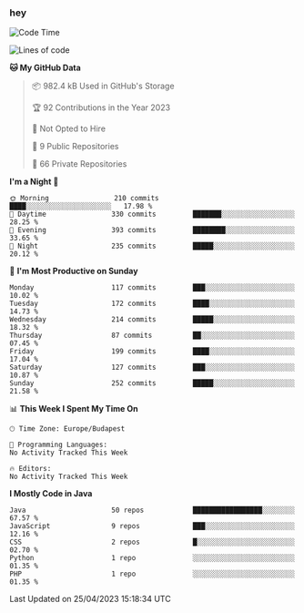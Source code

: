 ### hey

<!--START_SECTION:waka-->
![Code Time](http://img.shields.io/badge/Code%20Time-884%20hrs%2054%20mins-blue)

![Lines of code](https://img.shields.io/badge/From%20Hello%20World%20I%27ve%20Written-875.8%20thousand%20lines%20of%20code-blue)

**🐱 My GitHub Data** 

> 📦 982.4 kB Used in GitHub's Storage 
 > 
> 🏆 92 Contributions in the Year 2023
 > 
> 🚫 Not Opted to Hire
 > 
> 📜 9 Public Repositories 
 > 
> 🔑 66 Private Repositories 
 > 
**I'm a Night 🦉** 

```text
🌞 Morning                210 commits         ████░░░░░░░░░░░░░░░░░░░░░   17.98 % 
🌆 Daytime                330 commits         ███████░░░░░░░░░░░░░░░░░░   28.25 % 
🌃 Evening                393 commits         ████████░░░░░░░░░░░░░░░░░   33.65 % 
🌙 Night                  235 commits         █████░░░░░░░░░░░░░░░░░░░░   20.12 % 
```
📅 **I'm Most Productive on Sunday** 

```text
Monday                   117 commits         ███░░░░░░░░░░░░░░░░░░░░░░   10.02 % 
Tuesday                  172 commits         ████░░░░░░░░░░░░░░░░░░░░░   14.73 % 
Wednesday                214 commits         █████░░░░░░░░░░░░░░░░░░░░   18.32 % 
Thursday                 87 commits          ██░░░░░░░░░░░░░░░░░░░░░░░   07.45 % 
Friday                   199 commits         ████░░░░░░░░░░░░░░░░░░░░░   17.04 % 
Saturday                 127 commits         ███░░░░░░░░░░░░░░░░░░░░░░   10.87 % 
Sunday                   252 commits         █████░░░░░░░░░░░░░░░░░░░░   21.58 % 
```


📊 **This Week I Spent My Time On** 

```text
🕑︎ Time Zone: Europe/Budapest

💬 Programming Languages: 
No Activity Tracked This Week

🔥 Editors: 
No Activity Tracked This Week
```

**I Mostly Code in Java** 

```text
Java                     50 repos            █████████████████░░░░░░░░   67.57 % 
JavaScript               9 repos             ███░░░░░░░░░░░░░░░░░░░░░░   12.16 % 
CSS                      2 repos             █░░░░░░░░░░░░░░░░░░░░░░░░   02.70 % 
Python                   1 repo              ░░░░░░░░░░░░░░░░░░░░░░░░░   01.35 % 
PHP                      1 repo              ░░░░░░░░░░░░░░░░░░░░░░░░░   01.35 % 
```




 Last Updated on 25/04/2023 15:18:34 UTC
<!--END_SECTION:waka-->
